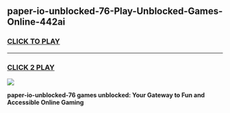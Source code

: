 
## paper-io-unblocked-76-Play-Unblocked-Games-Online-442ai
<h3>
<a href="https://premium76.site?title=paper-io-unblocked-76&ref=25A">CLICK TO PLAY</a></h3>
<hr>

<h3>
<a href="https://premium76.site?title=paper-io-unblocked-76&ref=25A">CLICK 2 PLAY</a>
  
</h3>

<a href="https://premium76.site?title=paper-io-unblocked-76&ref=25A"><img src="https://clearcache.store/games.png"></a>


**paper-io-unblocked-76 games unblocked: Your Gateway to Fun and Accessible Online Gaming**
